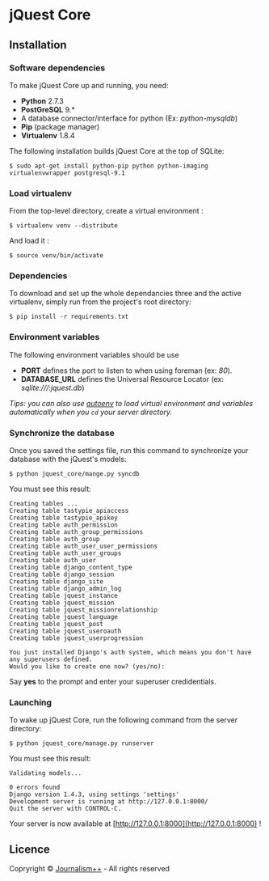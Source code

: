 # jQuest Core
## Installation
### Software dependencies
To make jQuest Core up and running, you need:

* **Python** 2.7.3
* **PostGreSQL** 9.*
* A database connector/interface for python (Ex: *python-mysqldb*)
* **Pip** (package manager)
* **Virtualenv** 1.8.4

The following installation builds jQuest Core at the top of SQLite:

    $ sudo apt-get install python-pip python python-imaging virtualenvwrapper postgresql-9.1 

### Load virtualenv
From the top-level directory, create a virtual environment :

    $ virtualenv venv --distribute

And load it :
    
    $ source venv/bin/activate

### Dependencies
To download and set up the whole dependancies three and the active virtualenv, simply run from the project's root directory:

    $ pip install -r requirements.txt

### Environment variables
The following environment variables should be use 

* **PORT** defines the port to listen to when using foreman (ex: *80*).
* **DATABASE_URL** defines the Universal Resource Locator (ex: *sqlite:///:jquest.db*) 
    
*Tips: you can also use [autoenv](https://github.com/kennethreitz/autoenv) to load virtual environment and variables automatically when you `cd` your server directory.*

### Synchronize the database
Once you saved the settings file, run this command to synchronize your database with the jQuest's models:

    $ python jquest_core/mange.py syncdb

You must see this result:  
    
    Creating tables ...
    Creating table tastypie_apiaccess
    Creating table tastypie_apikey
    Creating table auth_permission
    Creating table auth_group_permissions
    Creating table auth_group
    Creating table auth_user_user_permissions
    Creating table auth_user_groups
    Creating table auth_user
    Creating table django_content_type
    Creating table django_session
    Creating table django_site
    Creating table django_admin_log
    Creating table jquest_instance
    Creating table jquest_mission
    Creating table jquest_missionrelationship
    Creating table jquest_language
    Creating table jquest_post
    Creating table jquest_useroauth
    Creating table jquest_userprogression

    You just installed Django's auth system, which means you don't have any superusers defined.
    Would you like to create one now? (yes/no): 

Say **yes** to the prompt and enter your superuser credidentials. 


### Launching
To wake up jQuest Core, run the following command from the server directory:

    $ python jquest_core/manage.py runserver

You must see this result:

    Validating models...

    0 errors found
    Django version 1.4.3, using settings 'settings'
    Development server is running at http://127.0.0.1:8000/
    Quit the server with CONTROL-C.

Your server is now available at [http://127.0.0.1:8000](http://127.0.0.1:8000) !

## Licence
Copryright © [Journalism++](http://jplusplus.org) - All rights reserved

